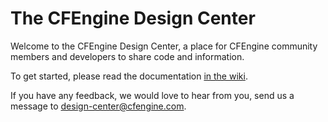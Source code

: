 # The CFEngine Design Center

Welcome to the CFEngine Design Center, a place for CFEngine community
members and developers to share code and information.

To get started, please read the documentation
[in the wiki](https://github.com/cfengine/design-center/wiki).

If you have any feedback, we would love to hear from you, send us a message to <design-center@cfengine.com>.
